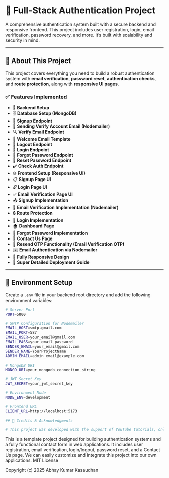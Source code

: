 # 🔐 Full-Stack Authentication Project

A comprehensive authentication system built with a secure backend and responsive frontend. This project includes user registration, login, email verification, password recovery, and more. It’s built with scalability and security in mind.

---

## 🚀 About This Project

This project covers everything you need to build a robust authentication system with **email verification**, **password reset**, **authentication checks**, and **route protection**, along with **responsive UI pages**.

### ✅ Features Implemented

- 🔧 **Backend Setup**
- 🗄️ **Database Setup (MongoDB)**
- 🔐 **Signup Endpoint**
- 📧 **Sending Verify Account Email (Nodemailer)**
- 🔍 **Verify Email Endpoint**
- 📄 **Welcome Email Template**
- 🚪 **Logout Endpoint**
- 🔑 **Login Endpoint**
- 🔄 **Forgot Password Endpoint**
- 🔁 **Reset Password Endpoint**
- ✔️ **Check Auth Endpoint**
- 🌐 **Frontend Setup (Responsive UI)**
- 📋 **Signup Page UI**
- 🔓 **Login Page UI**
- ✅ **Email Verification Page UI**
- 📤 **Signup Implementation**
- 📧 **Email Verification Implementation (Nodemailer)**
- 🔒 **Route Protection**
- 🔑 **Login Implementation**
- 🏠 **Dashboard Page**
- 🔄 **Forgot Password Implementation**
- 📨 **Contact Us Page**
- 🔁 **Resend OTP Functionality (Email Verification OTP)**
- ✉️ **Email Authentication via Nodemailer**
- 📱 **Fully Responsive Design**
- 🚀 **Super Detailed Deployment Guide**

---

## 📝 Environment Setup

Create a `.env` file in your backend root directory and add the following environment variables:

```bash
# Server Port
PORT=5000

# SMTP Configuration for Nodemailer
EMAIL_HOST=smtp.gmail.com
EMAIL_PORT=587
EMAIL_USER=your_email@gmail.com
EMAIL_PASS=your_email_password
SENDER_EMAIL=your_email@gmail.com
SENDER_NAME=YourProjectName
ADMIN_EMAIL=admin_email@example.com

# MongoDB URI
MONGO_URI=your_mongodb_connection_string

# JWT Secret Key
JWT_SECRET=your_jwt_secret_key

# Environment Mode
NODE_ENV=development

# Frontend URL
CLIENT_URL=http://localhost:5173

## 🙌 Credits & Acknowledgments

# This project was developed with the support of YouTube tutorials, online resources, and a lot of dedication and hard work on my part(Abhay Kumar Kasaudhan).
```
This is a template project designed for building authentication systems and a fully functional contact form in web applications. It includes user registration, email verification, login/logout, password reset, and a Contact Us page. We can easily customize and integrate this project into our own applications.
MIT License

Copyright (c) 2025 Abhay Kumar Kasaudhan